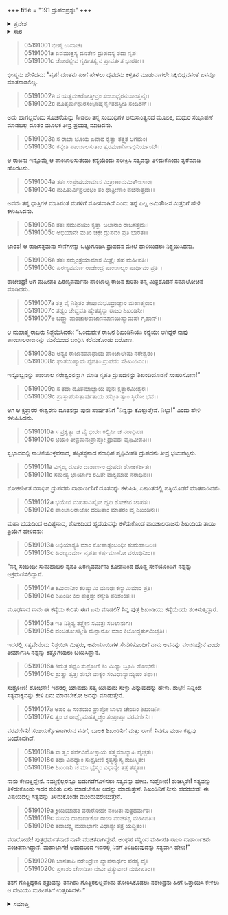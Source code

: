+++
title = "191 ದ್ರುಪದಪ್ರಶ್ನಃ"
+++

<details><summary>ಪ್ರವೇಶ</summary>


।।   ಓಂ ಓಂ ನಮೋ ನಾರಾಯಣಾಯ।।   ಶ್ರೀ ವೇದವ್ಯಾಸಾಯ ನಮಃ ।।

ಶ್ರೀ ಕೃಷ್ಣದ್ವೈಪಾಯನ ವೇದವ್ಯಾಸ ವಿರಚಿತ  

**ಶ್ರೀ ಮಹಾಭಾರತ**

**ಉದ್ಯೋಗ ಪರ್ವ**

**ಅಂಬೋಽಪಾಖ್ಯಾನ ಪರ್ವ**

**ಅಧ್ಯಾಯ 191**

</details>

<details><summary>ಸಾರ</summary>

ದಾಶಾರ್ಣಕನು ಸೇನೆಯೊಂದಿಗೆ ಬರಲು ಚಿಂತಿತನಾದ ದ್ರುಪದನು ತನ್ನ ಪತ್ನಿಗೆ ಸತ್ಯವನ್ನು ಹೇಳೆಂದು ಕೇಳಿದುದು (1-20).


</details>



> 05191001 ಭೀಷ್ಮ ಉವಾಚ।  
05191001a ಏವಮುಕ್ತಸ್ಯ ದೂತೇನ ದ್ರುಪದಸ್ಯ ತದಾ ನೃಪ।  
05191001c ಚೋರಸ್ಯೇವ ಗೃಹೀತಸ್ಯ ನ ಪ್ರಾವರ್ತತ ಭಾರತೀ।।

ಭೀಷ್ಮನು ಹೇಳಿದನು: “ನೃಪ! ದೂತನು ಹೀಗೆ ಹೇಳಲು ದೃಪದನು ಕಳ್ಳತನ ಮಾಡುವಾಗಲೇ ಸಿಕ್ಕಿಬಿದ್ದವನಂತೆ ಏನನ್ನೂ ಮಾತನಾಡಲಿಲ್ಲ.

> 05191002a ಸ ಯತ್ನಮಕರೋತ್ತೀವ್ರಂ ಸಂಬಂಧೈರನುಸಾಂತ್ವನೈಃ।   
05191002c ದೂತೈರ್ಮಧುರಸಂಭಾಷೈರ್ನೈತದಸ್ತೀತಿ ಸಂದಿಶನ್।।

ಅದು ಹಾಗಲ್ಲವೆಂದು ಸೂಚನೆಯನ್ನು ನೀಡಲು ತನ್ನ ಸಂಬಂಧಿಗಳ ಅನುಸಾಂತ್ವನದ ಮೂಲಕ, ಮಧುರ ಸಂಭಾಷಣೆ ಮಾಡಬಲ್ಲ ದೂತರ ಮೂಲಕ ತೀವ್ರ ಪ್ರಯತ್ನ ಮಾಡಿದನು.

> 05191003a ಸ ರಾಜಾ ಭೂಯ ಏವಾಥ ಕೃತ್ವಾ ತತ್ತ್ವತ ಆಗಮಂ।  
05191003c ಕನ್ಯೇತಿ ಪಾಂಚಾಲಸುತಾಂ ತ್ವರಮಾಣೋಽಭಿನಿರ್ಯಯೌ।।

ಆ ರಾಜನು ಇನ್ನೊಮ್ಮೆ ಆ ಪಾಂಚಾಲಸುತೆಯು ಕನ್ಯೆಯೆಂದು ಪರೀಕ್ಷಿಸಿ ಸತ್ಯವನ್ನು ತಿಳಿದುಕೊಂಡು ತ್ವರೆಮಾಡಿ ಹೊರಟನು.

> 05191004a ತತಃ ಸಂಪ್ರೇಷಯಾಮಾಸ ಮಿತ್ರಾಣಾಮಮಿತೌಜಸಾಂ।  
05191004c ದುಹಿತುರ್ವಿಪ್ರಲಂಭಂ ತಂ ಧಾತ್ರೀಣಾಂ ವಚನಾತ್ತದಾ।।

ಅವನು ತನ್ನ ಧಾತ್ರಿಗಳ ಮಾತಿನಂತೆ ಮಗಳಿಗೆ ಮೋಸವಾಗಿದೆ ಎಂದು ತನ್ನ ಎಲ್ಲ ಅಮಿತೌಜಸ ಮಿತ್ರರಿಗೆ ಹೇಳಿ ಕಳುಹಿಸಿದನು.

> 05191005a ತತಃ ಸಮುದಯಂ ಕೃತ್ವಾ ಬಲಾನಾಂ ರಾಜಸತ್ತಮಃ।   
05191005c ಅಭಿಯಾನೇ ಮತಿಂ ಚಕ್ರೇ ದ್ರುಪದಂ ಪ್ರತಿ ಭಾರತ।।

ಭಾರತ! ಆ ರಾಜಸತ್ತಮನು ಸೇನೆಗಳನ್ನು ಒಟ್ಟುಗೂಡಿಸಿ ದ್ರುಪದನ ಮೇಲೆ ಧಾಳಿಯಿಡಲು ನಿಶ್ಚಯಿಸಿದನು.

> 05191006a ತತಃ ಸಮ್ಮಂತ್ರಯಾಮಾಸ ಮಿತ್ರೈಃ ಸಹ ಮಹೀಪತಿಃ।  
05191006c ಹಿರಣ್ಯವರ್ಮಾ ರಾಜೇಂದ್ರ ಪಾಂಚಾಲ್ಯಂ ಪಾರ್ಥಿವಂ ಪ್ರತಿ।।

ರಾಜೇಂದ್ರ! ಆಗ ಮಹೀಪತಿ ಹಿರಣ್ಯವರ್ಮನು ಪಾಂಚಾಲ್ಯ ರಾಜನ ಕುರಿತು ತನ್ನ ಮಿತ್ರರೊಡನೆ ಸಮಾಲೋಚನೆ ಮಾಡಿದನು.

> 05191007a ತತ್ರ ವೈ ನಿಶ್ಚಿತಂ ತೇಷಾಮಭೂದ್ರಾಜ್ಞಾಂ ಮಹಾತ್ಮನಾಂ।  
05191007c ತಥ್ಯಂ ಚೇದ್ಭವತಿ ಹ್ಯೇತತ್ಕನ್ಯಾ ರಾಜಂ ಶಿಖಂಡಿನೀ।  
05191007e ಬದ್ಧ್ವಾ ಪಾಂಚಾಲರಾಜಾನಮಾನಯಿಷ್ಯಾಮಹೇ ಗೃಹಾನ್।।

ಆ ಮಹಾತ್ಮ ರಾಜರು ನಿಶ್ಚಯಿಸಿದರು: “ಒಂದುವೇಳೆ ರಾಜನ ಶಿಖಂಡಿನಿಯು ಕನ್ಯೆಯೇ ಆಗಿದ್ದರೆ ನಾವು ಪಾಂಚಾಲರಾಜನನ್ನು ಮನೆಯಿಂದ ಬಂಧಿಸಿ ಕರೆದುಕೊಂಡು ಬರೋಣ.

> 05191008a ಅನ್ಯಂ ರಾಜಾನಮಾಧಾಯ ಪಾಂಚಾಲೇಷು ನರೇಶ್ವರಂ।  
05191008c ಘಾತಯಿಷ್ಯಾಮ ನೃಪತಿಂ ದ್ರುಪದಂ ಸಶಿಖಂಡಿನಂ।।

ಇನ್ನೊಬ್ಬನನ್ನು ಪಾಂಚಾಲ ನರೇಶ್ವರನನ್ನಾಗಿ ಮಾಡಿ ನೃಪತಿ ದ್ರುಪದನನ್ನು ಶಿಖಂಡಿಯೊಡನೆ ಸಂಹರಿಸೋಣ!”

> 05191009a ಸ ತದಾ ದೂತಮಾಜ್ಞಾಯ ಪುನಃ ಕ್ಷತ್ತಾರಮೀಶ್ವರಃ।  
05191009c ಪ್ರಾಸ್ಥಾಪಯತ್ಪಾರ್ಷತಾಯ ಹನ್ಮೀತಿ ತ್ವಾಂ ಸ್ಥಿರೋ ಭವ।।

ಆಗ ಆ ಕ್ಷತ್ತಾರರ ಈಶ್ವರನು ದೂತನನ್ನು ಪುನಃ ಪಾರ್ಷತನಿಗೆ “ನಿನ್ನನ್ನು ಕೊಲ್ಲುತ್ತೇವೆ. ನಿಲ್ಲು!” ಎಂದು ಹೇಳಿ ಕಳುಹಿಸಿದನು.

> 05191010a ಸ ಪ್ರಕೃತ್ಯಾ ಚ ವೈ ಭೀರುಃ ಕಿಲ್ಬಿಷೀ ಚ ನರಾಧಿಪಃ।  
05191010c ಭಯಂ ತೀವ್ರಮನುಪ್ರಾಪ್ತೋ ದ್ರುಪದಃ ಪೃಥಿವೀಪತಿಃ।।

ಸ್ವಭಾವದಲ್ಲಿ ನಾಚಿಕೆಯುಳ್ಳವನಾದ, ತಪ್ಪಿತಸ್ಥನಾದ ನರಾಧಿಪ ಪೃಥಿವೀಪತಿ ದ್ರುಪದನು ತೀವ್ರ ಭಯಪಟ್ಟನು.

> 05191011a ವಿಸೃಜ್ಯ ದೂತಂ ದಾಶಾರ್ಣಂ ದ್ರುಪದಃ ಶೋಕಕರ್ಶಿತಃ।  
05191011c ಸಮೇತ್ಯ ಭಾರ್ಯಾಂ ರಹಿತೇ ವಾಕ್ಯಮಾಹ ನರಾಧಿಪಃ।।

ಶೋಕಕರ್ಶಿತ ನರಾಧಿಪ ದ್ರುಪದನು ದಾಶಾರ್ಣನಿಗೆ ದೂತನನ್ನು ಕಳುಹಿಸಿ, ಏಕಾಂತದಲ್ಲಿ ಪತ್ನಿಯೊಡನೆ ಮಾತನಾಡಿದನು.

> 05191012a ಭಯೇನ ಮಹತಾವಿಷ್ಟೋ ಹೃದಿ ಶೋಕೇನ ಚಾಹತಃ।   
05191012c ಪಾಂಚಾಲರಾಜೋ ದಯಿತಾಂ ಮಾತರಂ ವೈ ಶಿಖಂಡಿನಃ।।

ಮಹಾ ಭಯದಿಂದ ಆವಿಷ್ಟನಾದ, ಶೋಕದಿಂದ ಹೃದಯವನ್ನು ಕಳೆದುಕೊಂಡ ಪಾಂಚಾಲರಾಜನು ಶಿಖಂಡಿಯ ತಾಯಿ ಪ್ರಿಯೆಗೆ ಹೇಳಿದನು:

> 05191013a ಅಭಿಯಾಸ್ಯತಿ ಮಾಂ ಕೋಪಾತ್ಸಂಬಂಧೀ ಸುಮಹಾಬಲಃ।  
05191013c ಹಿರಣ್ಯವರ್ಮಾ ನೃಪತಿಃ ಕರ್ಷಮಾಣೋ ವರೂಥಿನೀಂ।।

“ನನ್ನ ಸಂಬಂಧೀ ಸುಮಹಾಬಲ ನೃಪತಿ ಹಿರಣ್ಯವರ್ಮನು ಕೋಪದಿಂದ ದೊಡ್ಡ ಸೇನೆಯೊಂದಿಗೆ ನನ್ನನ್ನು ಆಕ್ರಮಣಿಸಲಿದ್ದಾನೆ.

> 05191014a ಕಿಮಿದಾನೀಂ ಕರಿಷ್ಯಾಮಿ ಮೂಢಃ ಕನ್ಯಾಮಿಮಾಂ ಪ್ರತಿ।  
05191014c ಶಿಖಂಡೀ ಕಿಲ ಪುತ್ರಸ್ತೇ ಕನ್ಯೇತಿ ಪರಿಶಂಕಿತಃ।।

ಮೂಢನಾದ ನಾನು ಈ ಕನ್ಯೆಯ ಕುರಿತು ಈಗ ಏನು ಮಾಡಲಿ? ನಿನ್ನ ಪುತ್ರ ಶಿಖಂಡಿಯು ಕನ್ಯೆಯೆಂದು ಶಂಕಿಸುತ್ತಿದ್ದಾರೆ.

> 05191015a ಇತಿ ನಿಶ್ಚಿತ್ಯ ತತ್ತ್ವೇನ ಸಮಿತ್ರಃ ಸಬಲಾನುಗಃ।  
05191015c ವಂಚಿತೋಽಸ್ಮೀತಿ ಮನ್ವಾನೋ ಮಾಂ ಕಿಲೋದ್ಧರ್ತುಮಿಚ್ಚತಿ।।

ಇದರಲ್ಲಿ ಸತ್ಯವೇನೆಂದು ನಿಶ್ಚಯಿಸಿ ಮಿತ್ರರು, ಅನುಯಾಯಿಗಳ ಸೇನೆಗಳೊಂದಿಗೆ ನಾನು ಅವನನ್ನು ವಂಚಿಸಿದ್ದೇನೆ ಎಂದು ತೀರ್ಮಾನಿಸಿ ನನ್ನನ್ನು ಕಿತ್ತೊಗೆಯಲು ಬಯಸಿದ್ದಾನೆ.

> 05191016a ಕಿಮತ್ರ ತಥ್ಯಂ ಸುಶ್ರೋಣಿ ಕಿಂ ಮಿಥ್ಯಾ ಬ್ರೂಹಿ ಶೋಭನೇ।  
05191016c ಶ್ರುತ್ವಾ ತ್ವತ್ತಃ ಶುಭೇ ವಾಕ್ಯಂ ಸಂವಿಧಾಸ್ಯಾಮ್ಯಹಂ ತಥಾ।।

ಸುಶ್ರೋಣಿ! ಶೋಭನೇ! ಇದರಲ್ಲಿ ಯಾವುದು ಸತ್ಯ ಯಾವುದು ಸುಳ್ಳು ಎನ್ನುವುದನ್ನು ಹೇಳು. ಶುಭೇ! ನಿನ್ನಿಂದ ಸತ್ಯವಾಕ್ಯವನ್ನು ಕೇಳಿ ಏನು ಮಾಡಬೇಕೋ ಅದನ್ನು ಮಾಡುತ್ತೇನೆ.

> 05191017a ಅಹಂ ಹಿ ಸಂಶಯಂ ಪ್ರಾಪ್ತೋ ಬಾಲಾ ಚೇಯಂ ಶಿಖಂಡಿನೀ।  
05191017c ತ್ವಂ ಚ ರಾಜ್ಞೈ ಮಹತ್ಕೃಚ್ಚ್ರಂ ಸಂಪ್ರಾಪ್ತಾ ವರವರ್ಣಿನಿ।।

ವರವರ್ಣಿನಿ! ಸಂಶಯಕ್ಕೊಳಗಾಗಿರುವ ನನಗೆ, ಬಾಲಕಿ ಶಿಖಂಡಿನಿಗೆ ಮತ್ತು ರಾಣಿ! ನಿನಗೂ ಮಹಾ ಕಷ್ಟವು ಬಂದೊದಗಿದೆ.

> 05191018a ಸಾ ತ್ವಂ ಸರ್ವವಿಮೋಕ್ಷಾಯ ತತ್ತ್ವಮಾಖ್ಯಾಹಿ ಪೃಚ್ಚತಃ।  
05191018c ತಥಾ ವಿದಧ್ಯಾಂ ಸುಶ್ರೋಣಿ ಕೃತ್ಯಸ್ಯಾಸ್ಯ ಶುಚಿಸ್ಮಿತೇ।  
05191018e ಶಿಖಂಡಿನಿ ಚ ಮಾ ಭೈಸ್ತ್ವಂ ವಿಧಾಸ್ಯೇ ತತ್ರ ತತ್ತ್ವತಃ।।

ನಾನು ಕೇಳುತ್ತಿದ್ದೇನೆ. ನಮ್ಮನ್ನೆಲ್ಲರನ್ನೂ ಬಿಡುಗಡೆಗೊಳಿಸಲು ಸತ್ಯವನ್ನು ಹೇಳು. ಸುಶ್ರೋಣಿ! ಶುಚಿಸ್ಮಿತೇ! ಸತ್ಯವನ್ನು ತಿಳಿದುಕೊಂಡು ಇದರ ಕುರಿತು ಏನು ಮಾಡಬೇಕೋ ಅದನ್ನು ಮಾಡುತ್ತೇನೆ. ಶಿಖಂಡಿನಿಗೆ ನೀನು ಹೆದರಬೇಡ! ಈ ವಿಷಯದಲ್ಲಿ ಸತ್ಯವನ್ನು ತಿಳಿದುಕೊಂಡೇ ಮುಂದುವರೆಯುತ್ತೇನೆ.

> 05191019a ಕ್ರಿಯಯಾಹಂ ವರಾರೋಹೇ ವಂಚಿತಃ ಪುತ್ರಧರ್ಮತಃ।  
05191019c ಮಯಾ ದಾಶಾರ್ಣಕೋ ರಾಜಾ ವಂಚಿತಶ್ಚ ಮಹೀಪತಿಃ।  
05191019e ತದಾಚಕ್ಷ್ವ ಮಹಾಭಾಗೇ ವಿಧಾಸ್ಯೇ ತತ್ರ ಯದ್ಧಿತಂ।।

ವರಾರೋಹೇ! ಪುತ್ರಧರ್ಮತನಾದ ನಾನೇ ವಂಚಿತನಾಗಿದ್ದೇನೆ. ಅಂಥಹ ನನ್ನಿಂದ ಮಹೀಪತಿ ರಾಜಾ ದಾಶಾರ್ಣಕನು ವಂಚಿತನಾಗಿದ್ದಾನೆ. ಮಹಾಭಾಗೇ! ಆದುದರಿಂದ ಇದರಲ್ಲಿ ನಿನಗೆ ತಿಳಿದಿರುವುದನ್ನು ಸತ್ಯವಾಗಿ ಹೇಳು!”

> 05191020a ಜಾನತಾಪಿ ನರೇಂದ್ರೇಣ ಖ್ಯಾಪನಾರ್ಥಂ ಪರಸ್ಯ ವೈ।  
05191020c ಪ್ರಕಾಶಂ ಚೋದಿತಾ ದೇವೀ ಪ್ರತ್ಯುವಾಚ ಮಹೀಪತಿಂ।।

ತನಗೆ ಗೊತ್ತಿದ್ದರೂ ಶತ್ರುವನ್ನು ತನಗಿದು ಗೊತ್ತಿರಲಿಲ್ಲವೆಂದು ತೋರಿಸಿಕೊಡಲು ನರೇಂದ್ರನು ಹೀಗೆ ಒತ್ತಾಯಿಸಿ ಕೇಳಲು ಆ ದೇವಿಯು ಮಹೀಪತಿಗೆ ಉತ್ತರಿಸಿದಳು.”


<details><summary>ಸಮಾಪ್ತಿ</summary>


ಇತಿ ಶ್ರೀ ಮಹಾಭಾರತೇ ಉದ್ಯೋಗ ಪರ್ವಣಿ ಅಂಬೋಽಪಾಖ್ಯಾನ ಪರ್ವಣಿ ದ್ರುಪದಪ್ರಶ್ನೇ ಏಕನವತ್ಯಧಿಕಶತತಮೋಽಧ್ಯಾಯಃ।  
ಇದು ಶ್ರೀ ಮಹಾಭಾರತದಲ್ಲಿ ಉದ್ಯೋಗ ಪರ್ವದಲ್ಲಿ ಅಂಬೋಽಪಾಖ್ಯಾನ ಪರ್ವದಲ್ಲಿ ದ್ರುಪದಪ್ರಶ್ನೆಯಲ್ಲಿ ನೂರಾತೊಂಭತ್ತೊಂದನೆಯ ಅಧ್ಯಾಯವು.

</details>
